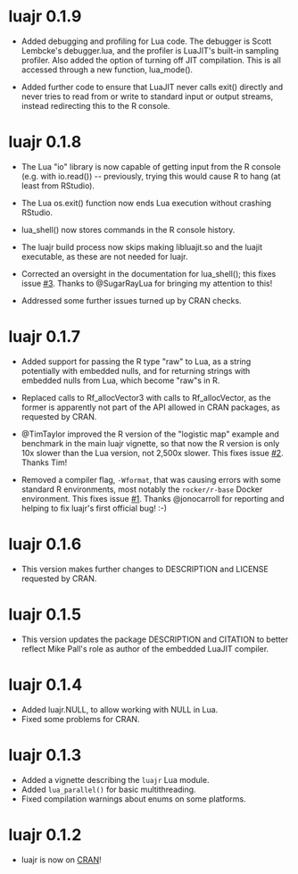 # luajr 0.1.9

-   Added debugging and profiling for Lua code. The debugger is Scott Lembcke's
    debugger.lua, and the profiler is LuaJIT's built-in sampling profiler. Also
    added the option of turning off JIT compilation. This is all accessed 
    through a new function, lua_mode().

-   Added further code to ensure that LuaJIT never calls exit() directly and
    never tries to read from or write to standard input or output streams, 
    instead redirecting this to the R console.

# luajr 0.1.8

-   The Lua "io" library is now capable of getting input from the R console
    (e.g. with io.read()) -- previously, trying this would cause R to hang
    (at least from RStudio).
    
-   The Lua os.exit() function now ends Lua execution without crashing RStudio.

-   lua_shell() now stores commands in the R console history.

-   The luajr build process now skips making libluajit.so and the luajit 
    executable, as these are not needed for luajr.
    
-   Corrected an oversight in the documentation for lua_shell(); this fixes
    issue [#3](https://github.com/nicholasdavies/luajr/issues/3). Thanks to
    @SugarRayLua for bringing my attention to this!

-   Addressed some further issues turned up by CRAN checks.

# luajr 0.1.7

-   Added support for passing the R type "raw" to Lua, as a string potentially
    with embedded nulls, and for returning strings with embedded nulls from 
    Lua, which become "raw"s in R.
    
-   Replaced calls to Rf_allocVector3 with calls to Rf_allocVector, as the 
    former is apparently not part of the API allowed in CRAN packages, as 
    requested by CRAN.

-   @TimTaylor improved the R version of the "logistic map" example and 
    benchmark in the main luajr vignette, so that now the R version is only 
    10x slower than the Lua version, not 2,500x slower. This fixes issue 
    [#2](https://github.com/nicholasdavies/luajr/issues/2). Thanks Tim!

-   Removed a compiler flag, `-Wformat`, that was causing errors with some 
    standard R environments, most notably the `rocker/r-base` Docker 
    environment. This fixes issue 
    [#1](https://github.com/nicholasdavies/luajr/issues/1). Thanks @jonocarroll 
    for reporting and helping to fix luajr's first official bug! :-)

# luajr 0.1.6

-   This version makes further changes to DESCRIPTION and LICENSE requested
    by CRAN.

# luajr 0.1.5

-   This version updates the package DESCRIPTION and CITATION to better reflect
    Mike Pall's role as author of the embedded LuaJIT compiler.

# luajr 0.1.4

-   Added luajr.NULL, to allow working with NULL in Lua.
-   Fixed some problems for CRAN.

# luajr 0.1.3

-   Added a vignette describing the `luajr` Lua module.
-   Added `lua_parallel()` for basic multithreading.
-   Fixed compilation warnings about enums on some platforms.

# luajr 0.1.2

-   luajr is now on [CRAN](https://CRAN.R-project.org/package=luajr)!
